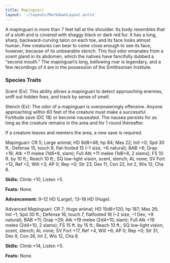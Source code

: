 ```yaml
---
title: Mapinguari
layout: '~/layouts/MarkdownLayout.astro'
---
```

A mapinguari is more than 7 feet tall at the shoulder. Its body resembles that
of a sloth and is covered with shaggy black or dark red fur. It has a long,
sharp, backward-curving talon on each toe, and its face looks almost human.
Few creatures can bear to come close enough to see its face, however, because
of its unbearable stench. This foul odor emanates from a scent gland in its
abdomen, which the natives have fancifully dubbed a “second mouth.” The
mapinguari’s long, bellowing roar is legendary, and a few recordings of it are
in the possession of the Smithsonian Institute.

###  Species Traits

Scent (Ex): This ability allows a mapinguari to detect approaching enemies,
sniff out hidden foes, and track by sense of smell.

Stench (Ex): The odor of a mapinguari is overpoweringly offensive. Anyone
approaching within 60 feet of the creature must make a successful Fortitude
save (DC 18) or become nauseated. The nausea persists for as long as the
creature remains in the area and for 1 round thereafter.

If a creature leaves and reenters the area, a new save is required.

Mapinguari: CR 5; Large animal; HD 8d8+48; hp 84; Mas 22; Init +0; Spd 30 ft.;
Defense 15, touch 9, flat-footed 15 (–1 size, +6 natural); BAB +6; Grap +16;
Atk +11 melee (1d6+6, slam); Full Atk +11 melee (1d6+6, 2 slams); FS 10 ft. by
10 ft.; Reach 10 ft.; SQ low-light vision, scent, stench; AL none; SV Fort
+12, Ref +2, Will +3; AP 0; Rep +0; Str 23, Dex 11, Con 22, Int 2, Wis 12, Cha
8.

**Skills:** Climb +10, Listen +5.

**Feats:** None.

**Advancement:** 9–12 HD (Large); 13–18 HD (Huge).

Advanced Mapinguari: CR 7; Huge animal; HD 15d8+120; hp 187; Mas 26; Init –1;
Spd 30 ft.; Defense 16, touch 7, flatfooted 16 (–2 size, –1 Dex, +9 natural);
BAB +11; Grap +29; Atk +19 melee (2d4+10, slam); Full Atk +19 melee (2d4+10, 2
slams); FS 15 ft. by 15 ft.; Reach 10 ft.; SQ low-light vision, scent, stench;
AL none; SV Fort +17, Ref +4, Will +6; AP 0; Rep +0; Str 31, Dex 9, Con 26,
Int 2, Wis 12, Cha 8.

**Skills:** Climb +14, Listen +5.

**Feats:** None.

